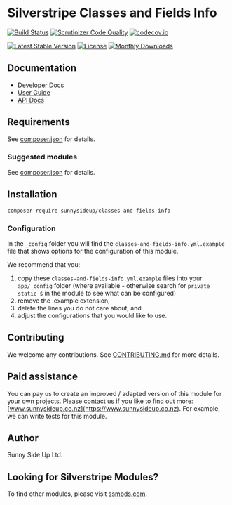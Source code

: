 # Silverstripe Classes and Fields Info

[![Build Status](https://travis-ci.org/sunnysideup/silverstripe-classes-and-fields-info.svg?branch=master)](https://travis-ci.org/sunnysideup/silverstripe-classes-and-fields-info)
[![Scrutinizer Code Quality](https://scrutinizer-ci.com/g/sunnysideup/silverstripe-classes-and-fields-info/badges/quality-score.png?b=master)](https://scrutinizer-ci.com/g/sunnysideup/silverstripe-classes-and-fields-info/?branch=master)
[![codecov.io](https://codecov.io/github/sunnysideup/silverstripe-classes-and-fields-info/coverage.svg?branch=master)](https://codecov.io/github/sunnysideup/silverstripe-classes-and-fields-info?branch=master)

[![Latest Stable Version](https://poser.pugx.org/sunnysideup/classes-and-fields-info/version)](https://packagist.org/packages/sunnysideup/classes-and-fields-info)
[![License](https://poser.pugx.org/sunnysideup/classes-and-fields-info/license)](https://packagist.org/packages/sunnysideup/classes-and-fields-info)
[![Monthly Downloads](https://poser.pugx.org/sunnysideup/classes-and-fields-info/d/monthly)](https://packagist.org/packages/sunnysideup/classes-and-fields-info)

## Documentation

-   [Developer Docs](docs/en/INDEX.md)
-   [User Guide](docs/en/userguide.md)
-   [API Docs](http://docs.ssmods.com/sunnysideup/classes-and-fields-info/classes.xhtml)

## Requirements

See [composer.json](composer.json) for details.

### Suggested modules

See [composer.json](composer.json) for details.

## Installation

```shell
composer require sunnysideup/classes-and-fields-info
```

### Configuration

In the `_config` folder you will find the `classes-and-fields-info.yml.example`
file that shows options for the configuration of this module.

We recommend that you:

1. copy these `classes-and-fields-info.yml.example` files into your
   `app/_config` folder (where available - otherwise search for `private static $` in the module to see what can be configured)
2. remove the .example extension,
3. delete the lines you do not care about, and
4. adjust the configurations that you would like to use.

## Contributing

We welcome any contributions.
See [CONTRIBUTING.md](CONTRIBUTING.md) for more details.

## Paid assistance

You can pay us to create an improved / adapted version of this module for your own projects.
Please contact us if you like to find out more: [www.sunnysideup.co.nz](https://www.sunnysideup.co.nz).
For example, we can write tests for this module.

## Author

Sunny Side Up Ltd.

## Looking for Silverstripe Modules?

To find other modules, please visit [ssmods.com](https://ssmods.com/).
